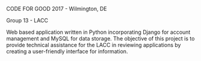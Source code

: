 CODE FOR GOOD 2017 - Wilmington, DE


Group 13 - LACC

Web based application written in Python incorporating Django for account management and MySQL for data storage. The objective of this project is to provide technical assistance for the LACC in reviewing applications by creating a user-friendly interface for information.
